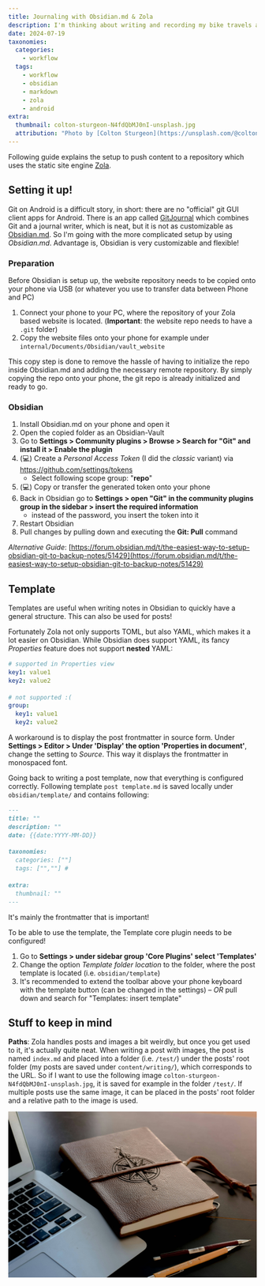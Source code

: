 ```yaml
---
title: Journaling with Obsidian.md & Zola
description: I'm thinking about writing and recording my bike travels and have been trying a workflow using Obsidian.md and its git plugin. My website is hosted on Github Pages and it uses the static site engine *Zola*. Changes are pushed to the website's git repository via the git plugin and the page is rebuilt.
date: 2024-07-19
taxonomies:
  categories:
    - workflow
  tags:
    - workflow
    - obsidian
    - markdown
    - zola
    - android
extra:
  thumbnail: colton-sturgeon-N4fdQbMJ0nI-unsplash.jpg
  attribution: "Photo by [Colton Sturgeon](https://unsplash.com/@coltonsturgeon?utm_content=creditCopyText&utm_medium=referral&utm_source=unsplash) on [Unsplash](https://unsplash.com/photos/brown-book-beside-macbook-N4fdQbMJ0nI?utm_content=creditCopyText&utm_medium=referral&utm_source=unsplash)"
---
```



Following guide explains the setup to push content to a repository which uses the static site engine [Zola](https://www.getzola.org/).
## Setting it up!

Git on Android is a difficult story, in short: there are no "official" git GUI client apps for Android. There is an app called [GitJournal](https://gitjournal.io/) which combines Git and a journal writer, which is neat, but it is not as customizable as [Obsidian.md](https://obsidian.md/). So I'm going with the more complicated setup by using *Obsidian.md*. Advantage is, Obsidian is very customizable and flexible!
### Preparation

Before Obsidian is setup up, the website repository needs to be copied onto your phone via USB (or whatever you use to transfer data between Phone and PC)

1. Connect your phone to your PC, where the repository of your Zola based website is located. (**Important**: the website repo needs to have a `.git` folder)
2. Copy the website files onto your phone for example under `internal/Documents/Obsidian/vault_website`

This copy step is done to remove the hassle of having to initialize the repo inside Obsidian.md and adding the necessary remote repository. By simply copying the repo onto your phone, the git repo is already initialized and ready to go.

### Obsidian

1. Install Obsidian.md on your phone and open it
2. Open the copied folder as an Obsidian-Vault
3. Go to **Settings > Community plugins > Browse > Search for "Git" and install it > Enable the plugin**
4. (💻) Create a *Personal Access Token* (I did the *classic* variant) via https://github.com/settings/tokens
	- Select following scope group: "**repo**"
5. (💻) Copy or transfer the generated token onto your phone
6. Back in Obsidian go to **Settings > open "Git" in the community plugins group in the sidebar > insert the required information**
	- instead of the password, you insert the token into it
7. Restart Obsidian
8. Pull changes by pulling down and executing the **Git: Pull** command

*Alternative Guide*: [https://forum.obsidian.md/t/the-easiest-way-to-setup-obsidian-git-to-backup-notes/51429](https://forum.obsidian.md/t/the-easiest-way-to-setup-obsidian-git-to-backup-notes/51429)
## Template

Templates are useful when writing notes in Obsidian to quickly have a general structure. This can also be used for posts!

Fortunately Zola not only supports TOML, but also YAML, which makes it a lot easier on Obsidian. While Obsidian does support YAML, its fancy *Properties* feature does not support **nested** YAML:

```yaml
# supported in Properties view
key1: value1
key2: value2

# not supported :(
group:
  key1: value1
  key2: value2
```

A workaround is to display the post frontmatter in source form. Under **Settings > Editor > Under 'Display' the option 'Properties in document'**, change the setting to *Source*. This way it displays the frontmatter in monospaced font.

Going back to writing a post template, now that everything is configured correctly. Following template `post template.md` is saved locally under `obsidian/template/` and contains following:

```markdown
---
title: ""
description: ""
date: {{date:YYYY-MM-DD}}

taxonomies:
  categories: [""]
  tags: ["",""] # 

extra:
  thumbnail: ""
---

```

It's mainly the frontmatter that is important!

To be able to use the template, the Template core plugin needs to be configured!

1. Go to **Settings > under sidebar group 'Core Plugins' select 'Templates'**
2. Change the option *Template folder location* to the folder, where the post template is located (i.e. `obsidian/template`)
3. It's recommended to extend the toolbar above your phone keyboard with the template button (can be changed in the settings) – *OR* pull down and search for "Templates: insert template"
## Stuff to keep in mind

**Paths**: Zola handles posts and images a bit weirdly, but once you get used to it, it's actually quite neat. When writing a post with images, the post is named `index.md` and placed into a folder (i.e. `/test/`) under the posts' root folder (my posts are saved under `content/writing/`), which corresponds to the URL. So if I want to use the following image `colton-sturgeon-N4fdQbMJ0nI-unsplash.jpg`, it is saved for example in the folder `/test/`. If multiple posts use the same image, it can be placed in the posts' root folder and a relative path to the image is used.

![colton-sturgeon-N4fdQbMJ0nI-unsplash-min](colton-sturgeon-N4fdQbMJ0nI-unsplash.jpg)

